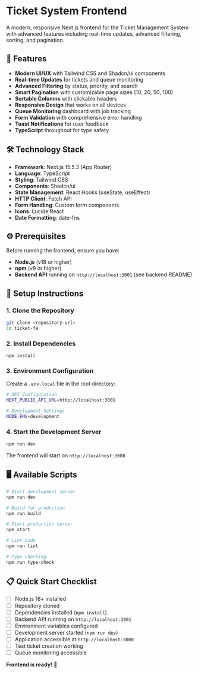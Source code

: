 # Ticket System Frontend

A modern, responsive Next.js frontend for the Ticket Management System with advanced features including real-time updates, advanced filtering, sorting, and pagination.

## 🚀 Features

- **Modern UI/UX** with Tailwind CSS and Shadcn/ui components
- **Real-time Updates** for tickets and queue monitoring
- **Advanced Filtering** by status, priority, and search
- **Smart Pagination** with customizable page sizes (10, 20, 50, 100)
- **Sortable Columns** with clickable headers
- **Responsive Design** that works on all devices
- **Queue Monitoring** dashboard with job tracking
- **Form Validation** with comprehensive error handling
- **Toast Notifications** for user feedback
- **TypeScript** throughout for type safety

## 🛠️ Technology Stack

- **Framework**: Next.js 15.5.3 (App Router)
- **Language**: TypeScript
- **Styling**: Tailwind CSS
- **Components**: Shadcn/ui
- **State Management**: React Hooks (useState, useEffect)
- **HTTP Client**: Fetch API
- **Form Handling**: Custom form components
- **Icons**: Lucide React
- **Date Formatting**: date-fns

## ⚙️ Prerequisites

Before running the frontend, ensure you have:

- **Node.js** (v18 or higher)
- **npm** (v9 or higher)
- **Backend API** running on `http://localhost:3001` (see backend README)

## 🚀 Setup Instructions

### 1. Clone the Repository

```bash
git clone <repository-url>
cd ticket-fe
```

### 2. Install Dependencies

```=
npm install
```

### 3. Environment Configuration

Create a `.env.local` file in the root directory:

```bash
# API Configuration
NEXT_PUBLIC_API_URL=http://localhost:3001

# Development Settings
NODE_ENV=development
```

### 4. Start the Development Server

```bash
npm run dev
```

The frontend will start on `http://localhost:3000`

## 🖥️ Available Scripts

```bash
# Start development server
npm run dev

# Build for production
npm run build

# Start production server
npm start

# Lint code
npm run lint

# Type checking
npm run type-check
```

## 📋 Quick Start Checklist

- [ ] Node.js 18+ installed
- [ ] Repository cloned
- [ ] Dependencies installed (`npm install`)
- [ ] Backend API running on `http://localhost:3001`
- [ ] Environment variables configured
- [ ] Development server started (`npm run dev`)
- [ ] Application accessible at `http://localhost:3000`
- [ ] Test ticket creation working
- [ ] Queue monitoring accessible

**Frontend is ready!** 🎉